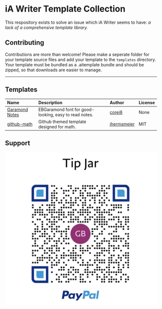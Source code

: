 # iA Writer Template Collection

This respository exists to solve an issue which iA Writer seems to have: _a lack of a comprehensive template library._

## Contributing

Contributions are more than welcome! Please make a seperate folder for your template source files and add your template to the `templates` directory. Your template must be bundled as a .aitemplate bundle and should be zipped, so that downloads are easier to manage.

---

## Templates

| Name                                                                                                                      | Description                                           | Author                                                           | License |
| :------------------------------------------------------------------------------------------------------------------------ | :---------------------------------------------------- | :--------------------------------------------------------------- | :------ |
| [Garamond Notes](https://github.com/corei8/iAWriter-Template-Collection/raw/main/templates/Garamond-notes.iatemplate.zip) | EBGaramond font for good-looking, easy to read notes. | [corei8](https://github.com/corei8/iAWriter-Template-Collection) | None    |
| [github-math](https://github.com/corei8/iAWriter-Template-Collection/blob/main/templates/github-math-iatemplate-master.iatemplate.zip)                                                                              | Github themed template designed for math.             | [jhermsmeier](https://github.com/jhermsmeier/github-math-iatemplate)                                                  | MIT     |

## Support

![donate](/images/IMG_0177.jpg)
